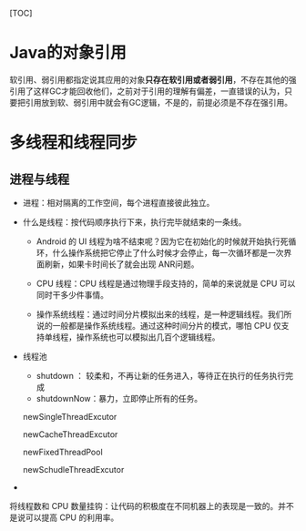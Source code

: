 

[TOC]

#  Java的对象引用

软引用、弱引用都指定说其应用的对象**只存在软引用或者弱引用**，不存在其他的强引用了这样GC才能回收他们，之前对于引用的理解有偏差，一直错误的认为，只要把引用放到软、弱引用中就会有GC逻辑，不是的，前提必须是不存在强引用。



# 多线程和线程同步

## 进程与线程

* 进程：相对隔离的工作空间，每个进程直接彼此独立。

* 什么是线程：按代码顺序执行下来，执行完毕就结束的一条线。

  * Android 的 UI 线程为啥不结束呢？因为它在初始化的时候就开始执行死循环，什么操作系统把它停止了什么时候才会停止，每一次循环都是一次界面刷新，如果卡时间长了就会出现 ANR问题。

  * CPU 线程：CPU 线程是通过物理手段支持的，简单的来说就是 CPU 可以同时干多少件事情。
  * 操作系统线程：通过时间分片模拟出来的线程，是一种逻辑线程。我们所说的一般都是操作系统线程。通过这种时间分片的模式，哪怕 CPU 仅支持单线程，操作系统也可以模拟出几百个逻辑线程。

* 线程池

  * shutdown ： 较柔和，不再让新的任务进入，等待正在执行的任务执行完成
  * shutdownNow：暴力，立即停止所有的任务。

  

  newSingleThreadExcutor

  newCacheThreadExcutor

  newFixedThreadPool

  newSchudleThreadExcutor

* 

将线程数和 CPU 数量挂钩：让代码的积极度在不同机器上的表现是一致的。并不是说可以提高 CPU 的利用率。